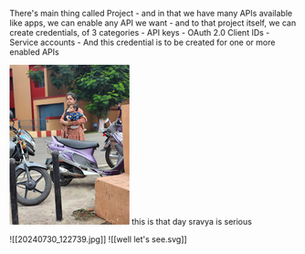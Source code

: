 There's main thing called Project
	-  and in that we have many APIs available like apps, we can enable any API we want
	-  and to that project itself, we can create credentials, of 3 categories
		- API keys
		- OAuth 2.0 Client IDs
		- Service accounts
	- And this credential is to be created for one or more enabled APIs


[![](2024-07-30_google-photo_122739.jpg)](https://photos.google.com/lr/photo/APoIuWorr248Ds2EU8ch-0Sj0N-Enxo2Xc764GF0GMc7M844NxZO9fkStUHFKOkN1oK8ZLrOiQXgO4qmhGsdiI9EmBp0p4nZyg) 
this is that day sravya is serious



![[20240730_122739.jpg]]
![[well let's see.svg]]